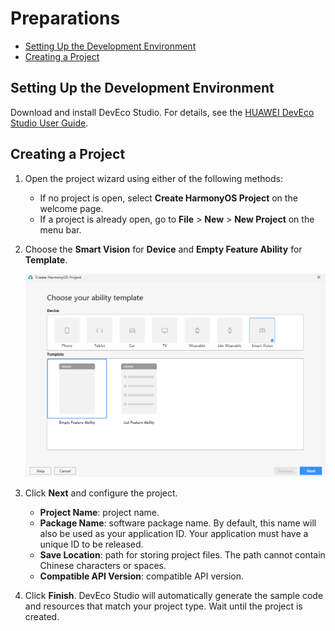 # Preparations<a name="EN-US_TOPIC_0000001055087693"></a>

-   [Setting Up the Development Environment](#section1912530122716)
-   [Creating a Project](#section1456035192720)

## Setting Up the Development Environment<a name="section1912530122716"></a>

Download and install DevEco Studio. For details, see the  [HUAWEI DevEco Studio User Guide](https://developer.harmonyos.com/en/docs/documentation/doc-guides/software_install-0000001053582415).

## Creating a Project<a name="section1456035192720"></a>

1.  Open the project wizard using either of the following methods:
    -   If no project is open, select  **Create HarmonyOS Project**  on the welcome page.
    -   If a project is already open, go to  **File**  \>  **New**  \>  **New Project**  on the menu bar.

2.  Choose the  **Smart Vision**  for  **Device**  and  **Empty Feature Ability**  for  **Template**.

    ![](figure/en-us_image_0000001082434703.png)

3.  Click  **Next**  and configure the project.
    -   **Project Name**: project name.
    -   **Package Name**: software package name. By default, this name will also be used as your application ID. Your application must have a unique ID to be released.
    -   **Save Location**: path for storing project files. The path cannot contain Chinese characters or spaces.
    -   **Compatible API Version**: compatible API version.

4.  Click  **Finish**. DevEco Studio will automatically generate the sample code and resources that match your project type. Wait until the project is created.


